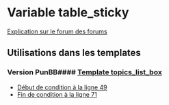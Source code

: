 # Variable table_sticky
[Explication sur le forum des forums](http://forum.forumactif.com/t294113-listing-des-variables#table_sticky)
## Utilisations dans les templates
### Version PunBB#### [Template topics_list_box](punbb/topics_list_box.md)
* [Début de condition à la ligne 49](../punbb/topics_list_box.tpl#L49)
* [Fin de condition à la ligne 71](../punbb/topics_list_box.tpl#L71)